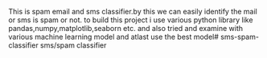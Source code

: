 This is spam email and sms classifier.by this we can easily identify the mail or sms is spam or not.
to build this project i use various python library like pandas,numpy,matplotlib,seaborn etc.
and also tried and examine with various machine learning model and atlast use the best model# sms-spam-classifier
sms/spam classifier
